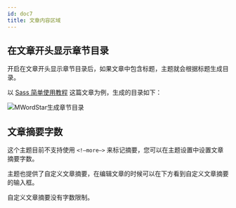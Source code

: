 ```yaml
---
id: doc7
title: 文章内容区域
---
```


## 在文章开头显示章节目录

开启在文章开头显示章节目录后，如果文章中包含标题，主题就会根据标题生成目录。

以 [Sass 简单使用教程](https://www.misterma.com/archives/713/) 这篇文章为例，生成的目录如下：

![MWordStar生成章节目录](https://www.misterma.com/img-admin/uploads/16043699108171.jpg)

## 文章摘要字数

这个主题目前不支持使用 `<!–more–>` 来标记摘要，您可以在主题设置中设置文章摘要字数。

主题也提供了自定义文章摘要，在编辑文章的时候可以在下方看到自定义文章摘要的输入框。

自定义文章摘要没有字数限制。